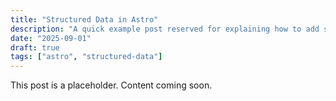 ```yaml
---
title: "Structured Data in Astro"
description: "A quick example post reserved for explaining how to add structured data to stories."
date: "2025-09-01"
draft: true
tags: ["astro", "structured-data"]
---
```


This post is a placeholder. Content coming soon.
